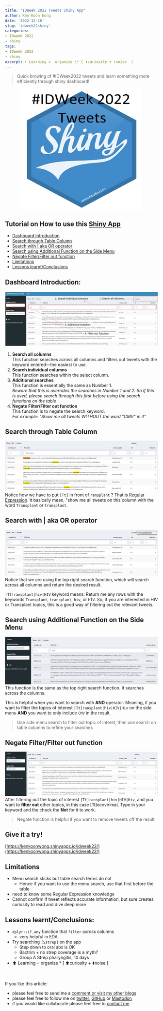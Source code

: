 ```yaml
---
title: "IDWeek 2022 Tweets Shiny App"
author: Ken Koon Wong
date: '2022-12-18'
slug: 'idweek22shiny'
categories: 
- IDweek 2022
- shiny
tags: 
- IDweek 2022
- shiny
excerpt: ⬆️ Learning =  organize \* [ ⬆️curiosity + ⬇️noise  ]
---
```


> Quick browing of #IDWeek2022 tweets and learn something more efficiently through shiny dashboard!


<p align="center">
  <img width="400" height="400" src="feature2.jpg">
</p>

## Tutorial on How to use this [Shiny App](https://kenkoonwong.shinyapps.io/idweek22/)
- [Dashboard Introduction](#dashboard-introduction)
- [Search through Table Column](#search-through-table-column)
- [Search with | aka OR operator](#search-with--aka-or-operator)
- [Search using Additional Function on the Side Menu](#search-using-additional-function-on-the-side-menu)
- [Negate Filter/Filter out function](#negate-filterfilter-out-function)
- [Limitations](#limitations)
- [Lessons learnt/Conclusions](#lessons-learntconclusions)


## Dashboard Introduction:
![](intro1.jpg)



1. **Search all columns**  
This function searches across all columns and filters out tweets with the keyword entered—the easiest to use.  
2. **Search individual columns**  
This function searches within the select column.  
3. **Additional searches**  
This function is essentially the same as Number 1.  
*Beware that this is overrides the searches in Number 1 and 2. So if this is used, please search through this first before using the search functions on the table*
4. **Negate Filter/Filter out function**  
This function is to negate the search keyword.  
*For example: "Show me all tweets WITHOUT the word \"CMV\" in it"*

## Search through Table Column
![](table_search.jpg)  
Notice how we have to put `[Tt]` in front of `ransplant` ? That is [Regular Expression](https://en.wikipedia.org/wiki/Regular_expression). It basically mean, "show me all tweets on this column with the word `Transplant` or `transplant`. 

## Search with | aka OR operator
![](table_search_or_topright.jpg)
Notice that we are using the top right search function, which will search across all columns and return the desired result.  

`[Tt]ransplant|hiv|HIV` keyword means: Return me any rows with the keywords `Transplant`, `transplant`, `hiv`, or `HIV`. So, if you are interested in HIV or Transplant topics, this is a good way of filtering out the relevant tweets.  

## Search using Additional Function on the Side Menu
![](side_search.jpg)
This function is the same as the top right search function. It searches across the columns.  

This is helpful when you want to search with **AND** operator. Meaning, if you want to filter the topics of interest `[Tt]ransplant|hiv|HIV|Hiv` on the side menu **AND** you want to only include `CMV` in the result. 

> Use side menu search to filter out topic of interet, then use search on table columns to refine your searches

## Negate Filter/Filter out function
![](side_search_negate.jpg)
After filtering out the topic of interest `[Tt]ransplant|hiv|HIV|Hiv`, and you want to **filter out** other topics, in this case [Tt]ecovirimat. Type in your keyword and the check the **Not** for it to work.  

> Negate function is helpful if you want to remove tweets off the result

## Give it a try!
[https://kenkoonwong.shinyapps.io/idweek22/](https://kenkoonwong.shinyapps.io/idweek22/)


## Limitations
- Menu search sticks but table search terms do not  
  - Hence if you want to use the menu search, use that first before the table
- need to know some Regular Expression knowledge
- Cannot confirm if tweet reflects accurate information, but sure creates curiosity to read and dive deep more

## Lessons learnt/Conclusions:
- `dplyr::if_any` function that `filter` across columns
  - very helpful in EDA
- Try searching `[Sstrep]` on the app
  - Step down to oral abx is OK
  - Bactrim + no strep coverage is a myth?
  - Group A Strep pharyngitis, 10 days 
- ⬆️ Learning =  organize \* [ ⬆️curiosity + ⬇️noise  ]

<br>

If you like this article:
- please feel free to send me a [comment or visit my other blogs](https://www.kenkoonwong.com/blog/)
- please feel free to follow me on [twitter](https://twitter.com/kenkoonwong/), [GitHub](https://github.com/kenkoonwong/) or [Mastodon](https://med-mastodon.com/@kenkoonwong)
- if you would like collaborate please feel free to [contact me](https://www.kenkoonwong.com/contact/)
